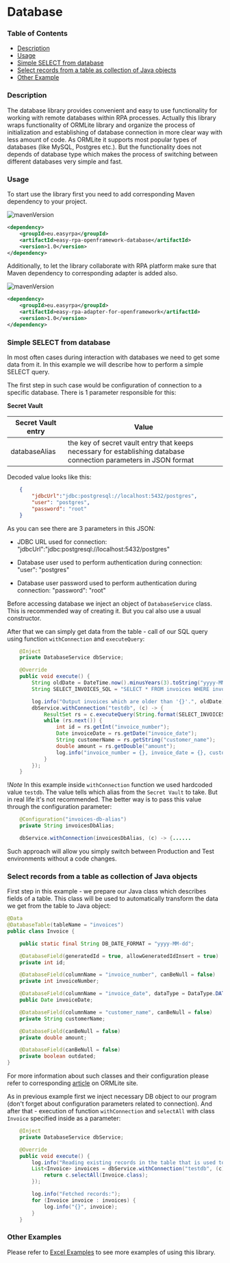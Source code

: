 # Database

### Table of Contents
* [Description](#description)
* [Usage](#usage)
* [Simple SELECT from database](#simple-select-from-database)
* [Select records from a table as collection of Java objects](#select-records-from-a-table-as-collection-of-java-objects)
* [Other Example](#other-examples)

### Description

The database library provides convenient and easy to use functionality for working with remote databases within RPA
processes. Actually this library wraps functionality of ORMLite library and organize the process of initialization 
and establishing of database connection in more clear way with less amount of code. As ORMLite it supports most popular
types of databases (like MySQL, Postgres etc.). But the functionality does not depends of database type which makes 
the process of switching between different databases very simple and fast.

### Usage

To start use the library first you need to add corresponding Maven dependency to your project.

![mavenVersion](https://img.shields.io/maven-central/v/eu.easyrpa/easy-rpa-openframework-database)
```xml
<dependency>
    <groupId>eu.easyrpa</groupId>
    <artifactId>easy-rpa-openframework-database</artifactId>
    <version>1.0</version>
</dependency>
```

Additionally, to let the library collaborate with RPA platform make sure that Maven dependency to corresponding adapter 
is added also. 

![mavenVersion](https://img.shields.io/maven-central/v/eu.easyrpa/easy-rpa-adapter-for-openframework)
```xml
<dependency>
    <groupId>eu.easyrpa</groupId>
    <artifactId>easy-rpa-adapter-for-openframework</artifactId>
    <version>1.0</version>
</dependency>
```


### Simple SELECT from database

In most often cases during interaction with databases we need to get some data from it. In this example we will 
describe how to perform a simple SELECT query.

The first step in such case would be configuration of connection to a specific database. There is 1 parameter responsible for this:

**Secret Vault**

| Secret Vault entry | Value                                                                                                             |
|--------------------|-------------------------------------------------------------------------------------------------------------------|
| databaseAlias           | the key of secret vault entry that keeps necessary for establishing database connection parameters in JSON format |

Decoded value looks like this:
```json
    {
        "jdbcUrl":"jdbc:postgresql://localhost:5432/postgres",
        "user": "postgres",
        "password": "root"
    }
```

As you can see there are 3 parameters in this JSON:

* JDBC URL used for connection: "jdbcUrl":"jdbc:postgresql://localhost:5432/postgres"

* Database user used to perform authentication during connection: "user": "postgres"

* Database user password used to perform authentication during connection: "password": "root"



Before accessing database we inject an object of `DatabaseService` class. This is recommended way of creating it. But you cal also use a usual constructor.

After that we can simply get data from the table - call of our SQL query using function `withConnection` and `executeQuery`:

```java
    @Inject
    private DatabaseService dbService;

    @Override
    public void execute() {
        String oldDate = DateTime.now().minusYears(3).toString("yyyy-MM-dd");
        String SELECT_INVOICES_SQL = "SELECT * FROM invoices WHERE invoice_date < '%s';";

        log.info("Output invoices which are older than '{}'.", oldDate);
        dbService.withConnection("testdb", (c) -> {
            ResultSet rs = c.executeQuery(String.format(SELECT_INVOICES_SQL, oldDate));
            while (rs.next()) {
                int id = rs.getInt("invoice_number");
                Date invoiceDate = rs.getDate("invoice_date");
                String customerName = rs.getString("customer_name");
                double amount = rs.getDouble("amount");
                log.info("invoice_number = {}, invoice_date = {}, customer_name = {}, amount = {}", id, invoiceDate, customerName, amount);
            }
        });
    }
```

!*Note* In this example inside `withConnection` function we used hardcoded value `testdb`. The value tells which alias from the `Secret Vault` to take. But in real life it's not recommended. The better way is to pass this value through the configuration parameter:

```java
    @Configuration("invoices-db-alias")
    private String invoicesDbAlias;

    dbService.withConnection(invoicesDbAlias, (c) -> {......
```

Such approach will allow you simply switch between Production and Test environments without a code changes.


### Select records from a table as collection of Java objects

First step in this example - we prepare our Java class which describes fields of a table. This class will be used to automatically transform the data we get from the table to Java object:

```java
@Data
@DatabaseTable(tableName = "invoices")
public class Invoice {

    public static final String DB_DATE_FORMAT = "yyyy-MM-dd";

    @DatabaseField(generatedId = true, allowGeneratedIdInsert = true)
    private int id;

    @DatabaseField(columnName = "invoice_number", canBeNull = false)
    private int invoiceNumber;

    @DatabaseField(columnName = "invoice_date", dataType = DataType.DATE, format = DB_DATE_FORMAT)
    public Date invoiceDate;

    @DatabaseField(columnName = "customer_name", canBeNull = false)
    private String customerName;

    @DatabaseField(canBeNull = false)
    private double amount;

    @DatabaseField(canBeNull = false)
    private boolean outdated;
}
```

For more information about such classes and their configuration please refer to corresponding [article](https://ormlite.com/javadoc/ormlite-core/doc-files/ormlite.html#Starting-Class) on ORMLite site.

As in previous example first we inject necessary DB object to our program (don't forget about configuration parameters related to connection).
And after that - execution of function `withConnection` and `selectAll` with class `Invoice` specified inside as a parameter:

```java
    @Inject
    private DatabaseService dbService;

    @Override
    public void execute() {
        log.info("Reading existing records in the table that is used to store entity '{}'", Invoice.class.getName());
        List<Invoice> invoices = dbService.withConnection("testdb", (c) -> {
            return c.selectAll(Invoice.class);
        });

        log.info("Fetched records:");
        for (Invoice invoice : invoices) {
            log.info("{}", invoice);
        }
    }
```

### Other Examples

Please refer to [Excel Examples](../../examples#database) to see more examples of using this library.
